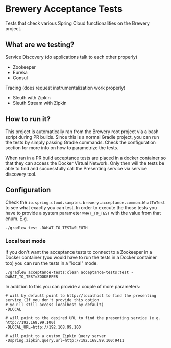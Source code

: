 # Brewery Acceptance Tests 

Tests that check various Spring Cloud functionalities on the Brewery project.

## What are we testing?

Service Discovery (do applications talk to each other properly)

- Zookeeper
- Eureka
- Consul 

Tracing (does request instrumentalization work properly)

- Sleuth with Zipkin
- Sleuth Stream with Zipkin

## How to run it?

This project is automatically ran from the Brewery root project via a bash script during PR builds. Since this
is a normal Gradle project, you can run the tests by simply passing Gradle commands. Check the configuration section
for more info on how to parametrize the tests.

When ran in a PR build acceptance tests are placed in a docker container so that they can access the 
Docker Virtual Network. Only then will the tests be able to find and successfully call the Presenting 
service via service discovery tool.

## Configuration

Check the `io.spring.cloud.samples.brewery.acceptance.common.WhatToTest` to see what exactly you can test. 
In order to execute the those tests you have to provide a system parameter `WHAT_TO_TEST` with the value
from that enum. E.g.

```
./gradlew test -DWHAT_TO_TEST=SLEUTH
```

### Local test mode

If you don't want the acceptance tests to connect to a Zookeeper in a Docker container (you would have to run
the tests in a Docker container too) you can run the tests in a "local" mode.

```
./gradlew acceptance-tests:clean acceptance-tests:test -DWHAT_TO_TEST=ZOOKEEPER
```

In addition to this you can provide a couple of more parameters:

```
# will by default point to http://localhost to find the presenting service (If you don't provide this option
# you'll still access localhost by default)
-DLOCAL
```

```
# will point to the desired URL to find the presenting service (e.g. http://192.168.99.100)
-DLOCAL_URL=http://192.168.99.100
```

```
# will point to a custom Zipkin Query server
-Dspring.zipkin.query.url=http://192.168.99.100:9411
```